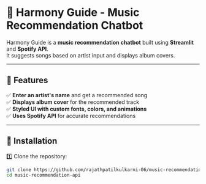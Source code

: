 # 🎵 Harmony Guide - Music Recommendation Chatbot  

Harmony Guide is a **music recommendation chatbot** built using **Streamlit** and **Spotify API**.  
It suggests songs based on artist input and displays album covers.

---

## 🚀 Features  
✅ **Enter an artist's name** and get a recommended song  
✅ **Displays album cover** for the recommended track  
✅ **Styled UI with custom fonts, colors, and animations**  
✅ **Uses Spotify API** for accurate recommendations  

---

## 🔧 Installation  

1️⃣ Clone the repository:  
```bash
git clone https://github.com/rajathpatilkulkarni-06/music-recommendation-api.git
cd music-recommendation-api